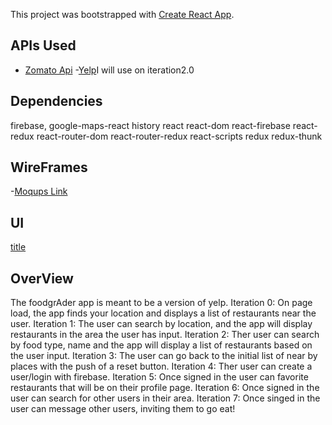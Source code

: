 This project was bootstrapped with [Create React App](https://github.com/facebookincubator/create-react-app).


## APIs Used

- [Zomato Api](https://developers.zomato.com/api)
-[Yelp](https://www.yelp.com/developers/documentation/v3)I will use on iteration2.0

## Dependencies

firebase,
google-maps-react
history
react
react-dom
react-firebase
react-redux
react-router-dom
react-router-redux
react-scripts
redux
redux-thunk

## WireFrames
-[Moqups Link](https://app.moqups.com/danalvarez5280@gmail.com/0Nnqb5gJTp/edit/page/ad64222d5)

## UI
[title](desktop/FoodGrader)

## OverView

The foodgrAder app is meant to be a version of yelp.
Iteration 0: On page load, the app finds your location and displays a list of restaurants near the user.
Iteration 1: The user can search by location, and the app will display restaurants in the area the user has input.
Iteration 2: Ther user can search by food type, name and the app will display a list of restaurants based on the user input.
Iteration 3: The user can go back to the initial list of near by places with the push of a reset button.
Iteration 4: Ther user can create a user/login with firebase.
Iteration 5: Once signed in the user can favorite restaurants that will be on their profile page.
Iteration 6: Once signed in the user can search for other users in their area.
Iteration 7: Once singed in the user can message other users, inviting them to go eat!
